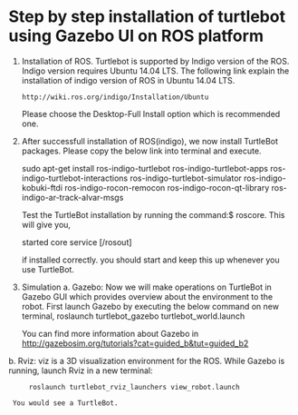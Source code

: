 # Step by step installation of turtlebot using Gazebo UI on ROS platform
1. Installation of ROS.
    Turtlebot is supported by Indigo version of the ROS. Indigo version requires Ubuntu 14.04 LTS. The following link 
    explain the installation of indigo version of ROS in Ubuntu 14.04 LTS.
    
       http://wiki.ros.org/indigo/Installation/Ubuntu
    Please choose the Desktop-Full Install option which is recommended one. 



2. After successfull installation of ROS(indigo), we now install TurtleBot packages. Please copy the below link into 
  terminal and execute.

      sudo apt-get install ros-indigo-turtlebot ros-indigo-turtlebot-apps ros-indigo-turtlebot-interactions 
      ros-indigo-turtlebot-simulator ros-indigo-kobuki-ftdi ros-indigo-rocon-remocon ros-indigo-rocon-qt-library 
      ros-indigo-ar-track-alvar-msgs

   Test the TurtleBot installation by running the command:$ roscore. This will give you, 
   
      started core service [/rosout] 
      
   if installed correctly. 
   you should start and keep this up whenever you use TurtleBot.


3. Simulation
a. Gazebo: Now we will make operations on TurtleBot in Gazebo GUI which provides overview about the environment 
    to the robot. First launch Gazebo by executing the below command on new terminal,
         roslaunch turtlebot_gazebo turtlebot_world.launch
      
    You can find more information about Gazebo in 
     http://gazebosim.org/tutorials?cat=guided_b&tut=guided_b2
   
b. Rviz: viz is a 3D visualization environment for the ROS. While Gazebo is running, 
     launch Rviz in a new terminal:
    
         roslaunch turtlebot_rviz_launchers view_robot.launch
   
     You would see a TurtleBot.
   



 
    
